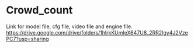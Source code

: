 # Crowd_count


Link for model file, cfg file, video file and engine file. 
https://drive.google.com/drive/folders/1hlrkKUmIeX647U8_2RR2Igy4J2VzePC7?usp=sharing
